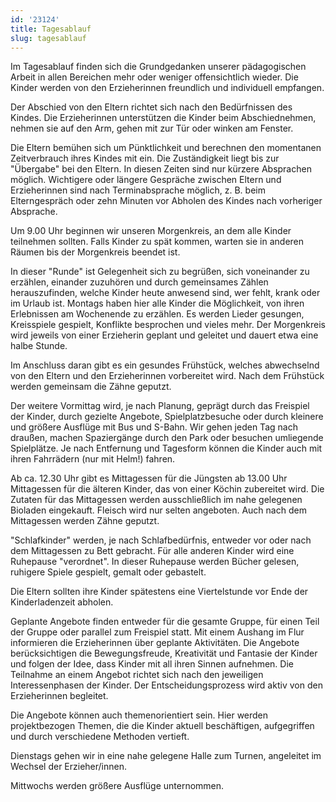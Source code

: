 ```yaml
---
id: '23124'
title: Tagesablauf
slug: tagesablauf
---
```


Im Tagesablauf finden sich die Grundgedanken unserer pädagogischen Arbeit in allen Bereichen mehr oder weniger offensichtlich wieder. Die Kinder werden von den Erzieherinnen freundlich und individuell empfangen.

Der Abschied von den Eltern richtet sich nach den Bedürfnissen des Kindes. Die Erzieherinnen unterstützen die Kinder beim Abschiednehmen, nehmen sie auf den Arm, gehen mit zur Tür oder winken am Fenster.

Die Eltern bemühen sich um Pünktlichkeit und berechnen den momentanen Zeitverbrauch ihres Kindes mit ein. Die Zuständigkeit liegt bis zur "Übergabe" bei den Eltern. In diesen Zeiten sind nur kürzere Absprachen möglich. Wichtigere oder längere Gespräche zwischen Eltern und Erzieherinnen sind nach Terminabsprache möglich, z. B. beim Elterngespräch oder zehn Minuten vor Abholen des Kindes nach vorheriger Absprache.

Um 9.00 Uhr beginnen wir unseren Morgenkreis, an dem alle Kinder teilnehmen sollten. Falls Kinder zu spät kommen, warten sie in anderen Räumen bis der Morgenkreis beendet ist.

In dieser "Runde" ist Gelegenheit sich zu begrüßen, sich voneinander zu erzählen, einander zuzuhören und durch gemeinsames Zählen herauszufinden, welche Kinder heute anwesend sind, wer fehlt, krank oder im Urlaub ist. Montags haben hier alle Kinder die Möglichkeit, von ihren Erlebnissen am Wochenende zu erzählen. Es werden Lieder gesungen, Kreisspiele gespielt, Konflikte besprochen und vieles mehr. Der Morgenkreis wird jeweils von einer Erzieherin geplant und geleitet und dauert etwa eine halbe Stunde.

Im Anschluss daran gibt es ein gesundes Frühstück, welches abwechselnd von den Eltern und den Erzieherinnen vorbereitet wird. Nach dem Frühstück werden gemeinsam die Zähne geputzt.

Der weitere Vormittag wird, je nach Planung, geprägt durch das Freispiel der Kinder, durch gezielte Angebote, Spielplatzbesuche oder durch kleinere und größere Ausflüge mit Bus und S-Bahn. Wir gehen jeden Tag nach draußen, machen Spaziergänge durch den Park oder besuchen umliegende Spielplätze. Je nach Entfernung und Tagesform können die Kinder auch mit ihren Fahrrädern (nur mit Helm!) fahren.

Ab ca. 12.30 Uhr gibt es Mittagessen für die Jüngsten ab 13.00 Uhr Mittagessen für die älteren Kinder, das von einer Köchin zubereitet wird. Die Zutaten für das Mittagessen werden ausschließlich im nahe gelegenen Bioladen eingekauft. Fleisch wird nur selten angeboten. Auch nach dem Mittagessen werden Zähne geputzt.

"Schlafkinder" werden, je nach Schlafbedürfnis, entweder vor oder nach dem Mittagessen zu Bett gebracht. Für alle anderen Kinder wird eine Ruhepause "verordnet". In dieser Ruhepause werden Bücher gelesen, ruhigere Spiele gespielt, gemalt oder gebastelt.

Die Eltern sollten ihre Kinder spätestens eine Viertelstunde vor Ende der Kinderladenzeit abholen.

Geplante Angebote finden entweder für die gesamte Gruppe, für einen Teil der Gruppe oder parallel zum Freispiel statt. Mit einem Aushang im Flur informieren die Erzieherinnen über geplante Aktivitäten. Die Angebote berücksichtigen die Bewegungsfreude, Kreativität und Fantasie der Kinder und folgen der Idee, dass Kinder mit all ihren Sinnen aufnehmen. Die Teilnahme an einem Angebot richtet sich nach den jeweiligen Interessenphasen der Kinder. Der Entscheidungsprozess wird aktiv von den Erzieherinnen begleitet.

Die Angebote können auch themenorientiert sein. Hier werden projektbezogen Themen, die die Kinder aktuell beschäftigen, aufgegriffen und durch verschiedene Methoden vertieft.

Dienstags gehen wir in eine nahe gelegene Halle zum Turnen, angeleitet im Wechsel der Erzieher/innen.

Mittwochs werden größere Ausflüge unternommen.
